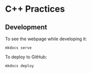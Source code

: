 # C++ Practices

## Development

To see the webpage while developing it:

    mkdocs serve

To deploy to GitHub:

    mkdocs deploy
